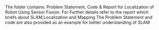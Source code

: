 The folder contains: Problem Statement, Code & Report for Localization of Robot Using Sensor Fusion.
For Further details refer to the report which briefs about SLAM,Localization and Mapping
The Problem Statement and code are also provided as an example for better understanding of SLAM
